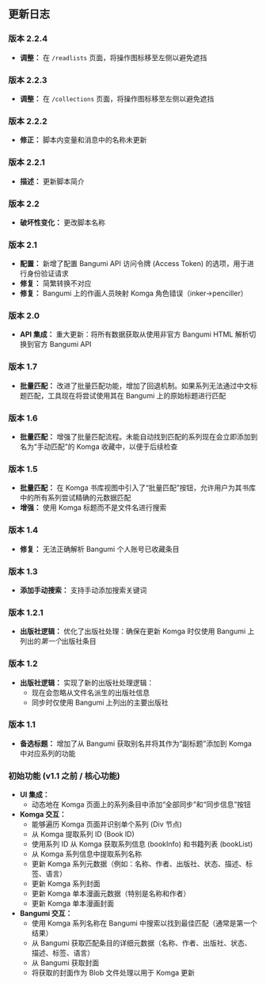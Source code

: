 ## 更新日志

### **版本 2.2.4**

* **调整：** 在 `/readlists` 页面，将操作图标移至左侧以避免遮挡

### **版本 2.2.3**

* **调整：** 在 `/collections` 页面，将操作图标移至左侧以避免遮挡

### **版本 2.2.2**

* **修正：** 脚本内变量和消息中的名称未更新

### **版本 2.2.1**

* **描述：** 更新脚本简介

### **版本 2.2**

* **破坏性变化：** 更改脚本名称

### **版本 2.1**

* **配置：** 新增了配置 Bangumi API 访问令牌 (Access Token) 的选项，用于进行身份验证请求
* **修复：** 简繁转换不对应
* **修复：** Bangumi 上的作画人员映射 Komga 角色错误（inker→penciller）

### **版本 2.0**

* **API 集成：** 重大更新：将所有数据获取从使用非官方 Bangumi HTML 解析切换到官方 Bangumi API

### **版本 1.7**

* **批量匹配：** 改进了批量匹配功能，增加了回退机制。如果系列无法通过中文标题匹配，工具现在将尝试使用其在 Bangumi 上的原始标题进行匹配

### **版本 1.6**

* **批量匹配：** 增强了批量匹配流程。未能自动找到匹配的系列现在会立即添加到名为“手动匹配”的 Komga 收藏中，以便于后续检查

### **版本 1.5**

* **批量匹配：** 在 Komga 书库视图中引入了“批量匹配”按钮，允许用户为其书库中的所有系列尝试精确的元数据匹配
* **增强：** 使用 Komga 标题而不是文件名进行搜索

### **版本 1.4**

* **修复：** 无法正确解析 Bangumi 个人账号已收藏条目

### **版本 1.3**

* **添加手动搜索：** 支持手动添加搜索关键词

### **版本 1.2.1**

* **出版社逻辑：** 优化了出版社处理：确保在更新 Komga 时仅使用 Bangumi 上列出的*第一个*出版社条目

### **版本 1.2**

* **出版社逻辑：** 实现了新的出版社处理逻辑：
  * 现在会忽略从文件名派生的出版社信息
  * 同步时仅使用 Bangumi 上列出的主要出版社

### **版本 1.1**

* **备选标题：** 增加了从 Bangumi 获取别名并将其作为“副标题”添加到 Komga 中对应系列的功能

### **初始功能 (v1.1 之前 / 核心功能)**

* **UI 集成：**
  * 动态地在 Komga 页面上的系列条目中添加“全部同步”和“同步信息”按钮
* **Komga 交互：**
  * 能够遍历 Komga 页面并识别单个系列 (Div 节点)
  * 从 Komga 提取系列 ID (Book ID)
  * 使用系列 ID 从 Komga 获取系列信息 (bookInfo) 和书籍列表 (bookList)
  * 从 Komga 系列信息中提取系列名称
  * 更新 Komga 系列元数据（例如：名称、作者、出版社、状态、描述、标签、语言）
  * 更新 Komga 系列封面
  * 更新 Komga 单本漫画元数据（特别是名称和作者）
  * 更新 Komga 单本漫画封面
* **Bangumi 交互：**
  * 使用 Komga 系列名称在 Bangumi 中搜索以找到最佳匹配（通常是第一个结果）
  * 从 Bangumi 获取匹配条目的详细元数据（名称、作者、出版社、状态、描述、标签、语言）
  * 从 Bangumi 获取封面
  * 将获取的封面作为 Blob 文件处理以用于 Komga 更新
